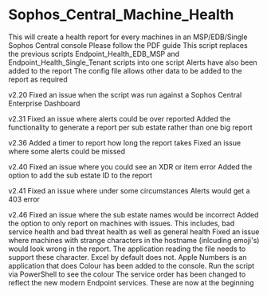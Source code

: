 # Sophos_Central_Machine_Health
This will create a health report for every machines in an MSP/EDB/Single Sophos Central console
Please follow the PDF guide
This script replaces the previous scripts Endpoint_Health_EDB_MSP and Endpoint_Health_Single_Tenant scripts into one script
Alerts have also been added to the report
The config file allows other data to be added to the report as required

v2.20
Fixed an issue when the script was run against a Sophos Central Enterprise Dashboard

v2.31
Fixed an issue where alerts could be over reported
Added the functionality to generate a report per sub estate rather than one big report

v2.36
Added a timer to report how long the report takes
Fixed an issue where some alerts could be missed

v2.40
Fixed an issue where you could see an XDR or item error
Added the option to add the sub estate ID to the report

v2.41
Fixed an issue where under some circumstances Alerts would get a 403 error

v2.46
Fixed an issue where the sub estate names would be incorrect
Added the option to only report on machines with issues. This includes, bad service health and bad threat health as well as general health
Fixed an issue where machines with strange characters in the hostname (inlcuding emoji's) would look wrong in the report. The application reading the file needs to support these character. Excel by default does not. Apple Numbers is an application that does
Colour has been added to the console. Run the script via PowerShell to see the colour
The service order has been changed to reflect the new modern Endpoint services. These are now at the beginning
